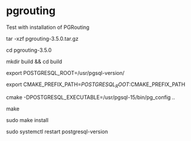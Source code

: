# pgrouting
Test with installation of PGRouting

tar -xzf pgrouting-3.5.0.tar.gz

cd pgrouting-3.5.0

mkdir build && cd build

export POSTGRESQL_ROOT=/usr/pgsql-version/

export CMAKE_PREFIX_PATH=$POSTGRESQL_ROOT:$CMAKE_PREFIX_PATH

cmake -DPOSTGRESQL_EXECUTABLE=/usr/pgsql-15/bin/pg_config ..

make

sudo make install

sudo systemctl restart postgresql-version
